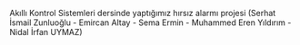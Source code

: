 Akıllı Kontrol Sistemleri dersinde yaptığımız hırsız alarmı projesi (Serhat İsmail Zunluoğlu - Emircan Altay - Sema Ermin - Muhammed Eren Yıldırım - Nidal İrfan UYMAZ)
